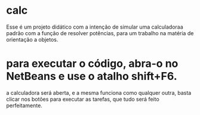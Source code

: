 # calc

Esse é um projeto didático com a intenção de simular uma calculadoraa padrão com a função de resolver potências, para um trabalho na matéria de orientação a objetos.

# para executar o código, abra-o  no NetBeans e use o atalho shift+F6.

a calculadora será aberta, e a mesma funciona como qualquer outra, basta clicar nos botões para executar as tarefas, que tudo será feito perfeitamente.
